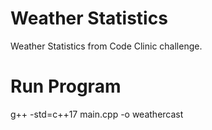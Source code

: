 # Weather Statistics
Weather Statistics from Code Clinic challenge.

# Run Program
g++ -std=c++17 main.cpp -o weathercast